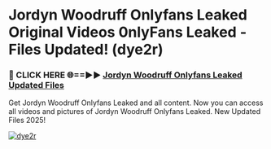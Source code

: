 # Jordyn Woodruff Onlyfans Leaked Original Videos 0nlyFans Leaked - Files Updated! (dye2r)

<h3>🔴 CLICK HERE 🌐==►► <a href="https://tinyurl.com/2wckxsce" rel="nofollow">Jordyn Woodruff Onlyfans Leaked Updated Files</a></h3>

Get Jordyn Woodruff Onlyfans Leaked and all content. Now you can access all videos and pictures of Jordyn Woodruff Onlyfans Leaked. New Updated Files 2025!

[![dye2r](https://i.imgur.com/AFduVYN.gif)](https://tinyurl.com/2wckxsce)
